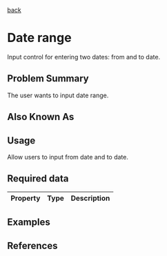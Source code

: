 [back](input-control.md)

# Date range

Input control for entering two dates: from and  to date.

## Problem Summary

The user wants to input date range. 

## Also Known As



## Usage

Allow users to input from date and to date.

## Required data


Property | Type | Description
------------ | ------------- | -------------

## Examples



## References




